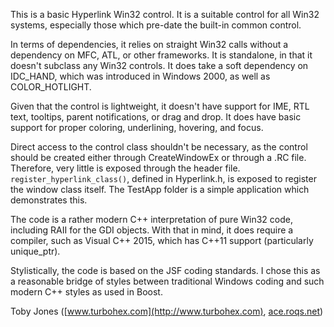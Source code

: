 This is a basic Hyperlink Win32 control.  It is a suitable control
for all Win32 systems, especially those which pre\-date the built\-in
common control.

In terms of dependencies, it relies on straight Win32 calls without
a dependency on MFC, ATL, or other frameworks.  It is standalone,
in that it doesn't subclass any Win32 controls.  It does take a soft
dependency on IDC\_HAND, which was introduced in Windows 2000, as
well as COLOR\_HOTLIGHT.

Given that the control is lightweight, it doesn't have support for
IME, RTL text, tooltips, parent notifications, or drag and drop.
It does have basic support for proper coloring, underlining,
hovering, and focus.

Direct access to the control class shouldn't be necessary, as the
control should be created either through CreateWindowEx or through
a .RC file.  Therefore, very little is exposed through the header
file.  `register_hyperlink_class()`, defined in Hyperlink.h, is
exposed to register the window class itself.  The TestApp folder
is a simple application which demonstrates this.

The code is a rather modern C++ interpretation of pure Win32 code,
including RAII for the GDI objects.  With that in mind, it does
require a compiler, such as Visual C++ 2015, which has C++11
support (particularly unique\_ptr).

Stylistically, the code is based on the JSF coding standards.  I
chose this as a reasonable bridge of styles between traditional
Windows coding and such modern C++ styles as used in Boost.

Toby Jones \([www.turbohex.com](http://www.turbohex.com), [ace.roqs.net](http://ace.roqs.net)\)

